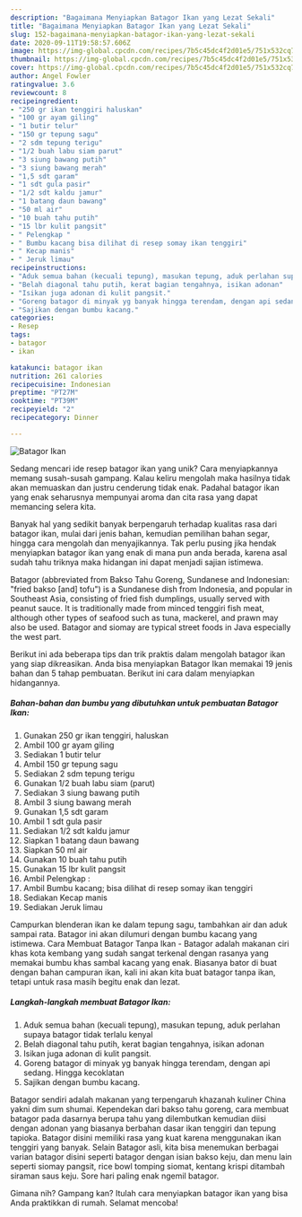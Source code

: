 ```yaml
---
description: "Bagaimana Menyiapkan Batagor Ikan yang Lezat Sekali"
title: "Bagaimana Menyiapkan Batagor Ikan yang Lezat Sekali"
slug: 152-bagaimana-menyiapkan-batagor-ikan-yang-lezat-sekali
date: 2020-09-11T19:58:57.606Z
image: https://img-global.cpcdn.com/recipes/7b5c45dc4f2d01e5/751x532cq70/batagor-ikan-foto-resep-utama.jpg
thumbnail: https://img-global.cpcdn.com/recipes/7b5c45dc4f2d01e5/751x532cq70/batagor-ikan-foto-resep-utama.jpg
cover: https://img-global.cpcdn.com/recipes/7b5c45dc4f2d01e5/751x532cq70/batagor-ikan-foto-resep-utama.jpg
author: Angel Fowler
ratingvalue: 3.6
reviewcount: 8
recipeingredient:
- "250 gr ikan tenggiri haluskan"
- "100 gr ayam giling"
- "1 butir telur"
- "150 gr tepung sagu"
- "2 sdm tepung terigu"
- "1/2 buah labu siam parut"
- "3 siung bawang putih"
- "3 siung bawang merah"
- "1,5 sdt garam"
- "1 sdt gula pasir"
- "1/2 sdt kaldu jamur"
- "1 batang daun bawang"
- "50 ml air"
- "10 buah tahu putih"
- "15 lbr kulit pangsit"
- " Pelengkap "
- " Bumbu kacang bisa dilihat di resep somay ikan tenggiri"
- " Kecap manis"
- " Jeruk limau"
recipeinstructions:
- "Aduk semua bahan (kecuali tepung), masukan tepung, aduk perlahan supaya batagor tidak terlalu kenyal"
- "Belah diagonal tahu putih, kerat bagian tengahnya, isikan adonan"
- "Isikan juga adonan di kulit pangsit."
- "Goreng batagor di minyak yg banyak hingga terendam, dengan api sedang. Hingga kecoklatan"
- "Sajikan dengan bumbu kacang."
categories:
- Resep
tags:
- batagor
- ikan

katakunci: batagor ikan 
nutrition: 261 calories
recipecuisine: Indonesian
preptime: "PT27M"
cooktime: "PT39M"
recipeyield: "2"
recipecategory: Dinner

---
```



![Batagor Ikan](https://img-global.cpcdn.com/recipes/7b5c45dc4f2d01e5/751x532cq70/batagor-ikan-foto-resep-utama.jpg)

Sedang mencari ide resep batagor ikan yang unik? Cara menyiapkannya memang susah-susah gampang. Kalau keliru mengolah maka hasilnya tidak akan memuaskan dan justru cenderung tidak enak. Padahal batagor ikan yang enak seharusnya mempunyai aroma dan cita rasa yang dapat memancing selera kita.

Banyak hal yang sedikit banyak berpengaruh terhadap kualitas rasa dari batagor ikan, mulai dari jenis bahan, kemudian pemilihan bahan segar, hingga cara mengolah dan menyajikannya. Tak perlu pusing jika hendak menyiapkan batagor ikan yang enak di mana pun anda berada, karena asal sudah tahu triknya maka hidangan ini dapat menjadi sajian istimewa.

Batagor (abbreviated from Bakso Tahu Goreng, Sundanese and Indonesian: &#34;fried bakso [and] tofu&#34;) is a Sundanese dish from Indonesia, and popular in Southeast Asia, consisting of fried fish dumplings, usually served with peanut sauce. It is traditionally made from minced tenggiri fish meat, although other types of seafood such as tuna, mackerel, and prawn may also be used. Batagor and siomay are typical street foods in Java especially the west part.


Berikut ini ada beberapa tips dan trik praktis dalam mengolah batagor ikan yang siap dikreasikan. Anda bisa menyiapkan Batagor Ikan memakai 19 jenis bahan dan 5 tahap pembuatan. Berikut ini cara dalam menyiapkan hidangannya.

<!--inarticleads1-->

##### Bahan-bahan dan bumbu yang dibutuhkan untuk pembuatan Batagor Ikan:

1. Gunakan 250 gr ikan tenggiri, haluskan
1. Ambil 100 gr ayam giling
1. Sediakan 1 butir telur
1. Ambil 150 gr tepung sagu
1. Sediakan 2 sdm tepung terigu
1. Gunakan 1/2 buah labu siam (parut)
1. Sediakan 3 siung bawang putih
1. Ambil 3 siung bawang merah
1. Gunakan 1,5 sdt garam
1. Ambil 1 sdt gula pasir
1. Sediakan 1/2 sdt kaldu jamur
1. Siapkan 1 batang daun bawang
1. Siapkan 50 ml air
1. Gunakan 10 buah tahu putih
1. Gunakan 15 lbr kulit pangsit
1. Ambil  Pelengkap :
1. Ambil  Bumbu kacang; bisa dilihat di resep somay ikan tenggiri
1. Sediakan  Kecap manis
1. Sediakan  Jeruk limau


Campurkan blenderan ikan ke dalam tepung sagu, tambahkan air dan aduk sampai rata. Batagor ini akan dilumuri dengan bumbu kacang yang istimewa. Cara Membuat Batagor Tanpa Ikan - Batagor adalah makanan ciri khas kota kembang yang sudah sangat terkenal dengan rasanya yang memakai bumbu khas sambal kacang yang enak. Biasanya bator di buat dengan bahan campuran ikan, kali ini akan kita buat batagor tanpa ikan, tetapi untuk rasa masih begitu enak dan lezat. 

<!--inarticleads2-->

##### Langkah-langkah membuat Batagor Ikan:

1. Aduk semua bahan (kecuali tepung), masukan tepung, aduk perlahan supaya batagor tidak terlalu kenyal
1. Belah diagonal tahu putih, kerat bagian tengahnya, isikan adonan
1. Isikan juga adonan di kulit pangsit.
1. Goreng batagor di minyak yg banyak hingga terendam, dengan api sedang. Hingga kecoklatan
1. Sajikan dengan bumbu kacang.


Batagor sendiri adalah makanan yang terpengaruh khazanah kuliner China yakni dim sum shumai. Kependekan dari bakso tahu goreng, cara membuat batagor pada dasarnya berupa tahu yang dilembutkan kemudian diisi dengan adonan yang biasanya berbahan dasar ikan tenggiri dan tepung tapioka. Batagor disini memiliki rasa yang kuat karena menggunakan ikan tenggiri yang banyak. Selain Batagor asli, kita bisa menemukan berbagai varian batagor disini seperti batagor dengan isian bakso keju, dan menu lain seperti siomay pangsit, rice bowl tomping siomat, kentang krispi ditambah siraman saus keju. Sore hari paling enak ngemil batagor. 

Gimana nih? Gampang kan? Itulah cara menyiapkan batagor ikan yang bisa Anda praktikkan di rumah. Selamat mencoba!
